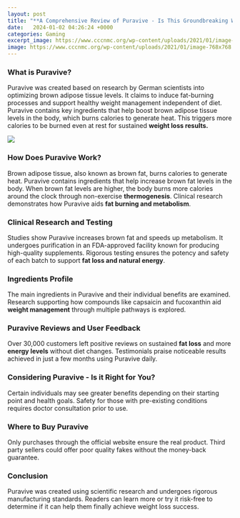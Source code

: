 ```yaml
---
layout: post
title: "**A Comprehensive Review of Puravive - Is This Groundbreaking Weight Loss Supplement Legitimate?**"
date:   2024-01-02 04:26:24 +0000
categories: Gaming
excerpt_image: https://www.cccnmc.org/wp-content/uploads/2021/01/image-768x768.jpg
image: https://www.cccnmc.org/wp-content/uploads/2021/01/image-768x768.jpg
---
```


### What is Puravive?
Puravive was created based on research by German scientists into optimizing brown adipose tissue levels. It claims to induce fat-burning processes and support healthy weight management independent of diet. Puravive contains key ingredients that help boost brown adipose tissue levels in the body, which burns calories to generate heat. This triggers more calories to be burned even at rest for sustained **weight loss results.**

![](https://www.cccnmc.org/wp-content/uploads/2021/01/image-768x768.jpg)
### How Does Puravive Work?
Brown adipose tissue, also known as brown fat, burns calories to generate heat. Puravive contains ingredients that help increase brown fat levels in the body. When brown fat levels are higher, the body burns more calories around the clock through non-exercise **thermogenesis**. Clinical research demonstrates how Puravive aids **fat burning and metabolism**. 
### Clinical Research and Testing
Studies show Puravive increases brown fat and speeds up metabolism. It undergoes purification in an FDA-approved facility known for producing high-quality supplements. Rigorous testing ensures the potency and safety of each batch to support **fat loss and natural energy**.
### Ingredients Profile
The main ingredients in Puravive and their individual benefits are examined. Research supporting how compounds like capsaicin and fucoxanthin aid **weight management** through multiple pathways is explored.
### Puravive Reviews and User Feedback
Over 30,000 customers left positive reviews on sustained **fat loss** and more **energy levels** without diet changes. Testimonials praise noticeable results achieved in just a few months using Puravive daily.
### Considering Puravive - Is it Right for You?
Certain individuals may see greater benefits depending on their starting point and health goals. Safety for those with pre-existing conditions requires doctor consultation prior to use.
### Where to Buy Puravive
Only purchases through the official website ensure the real product. Third party sellers could offer poor quality fakes without the money-back guarantee.
### Conclusion
Puravive was created using scientific research and undergoes rigorous manufacturing standards. Readers can learn more or try it risk-free to determine if it can help them finally achieve weight loss success.
